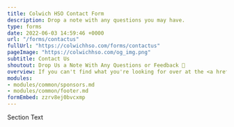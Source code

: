 ```yaml
---
title: Colwich HSO Contact Form
description: Drop a note with any questions you may have.
type: forms
date: 2022-06-03 14:59:46 +0000
url: "/forms/contactus"
fullUrl: "https://colwichhso.com/forms/contactus"
pageImage: "https://colwichhso.com/og_img.png"
subtitle: Contact Us
shoutout: Drop Us a Note With Any Questions or Feedback 📮
overview: If you can't find what you're looking for over at the <a href="/faq">FAQ</a>, let us know by filling out the form below.
modules:
- modules/common/sponsors.md
- modules/common/footer.md
formEmbed: zzrv8ej0bvcxmp
---
```

Section Text
